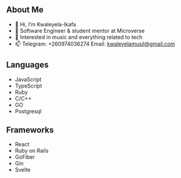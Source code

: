 ## About Me

- 👋 Hi, I’m Kwaleyela-Ikafa
- 🌱 Software Engineer & student mentor at Microverse
- 👀 Interested in music and everything related to tech
- 📫 Telegram: +260974036274 Email: kwaleyelamusil@gmail.com

## Languages

- JavaScript
- TypeScript
- Ruby
- C/C++
- GO
- Postgresql

<!-- [![Ruby](	https://img.shields.io/badge/Ruby-CC342D?style=for-the-badge&logo=ruby&logoColor=white)](https://www.ruby-lang.org/en/)
![image](https://user-images.githubusercontent.com/86778388/184499428-191fcfa1-33fb-4b7d-8d89-24879cd7a5af.png)
![image](https://img.shields.io/badge/PostgreSQL-316192?style=for-the-badge&logo=postgresql&logoColor=white)
![image](https://user-images.githubusercontent.com/86778388/191077158-e6628afc-168c-49a9-8ee2-8da1bcb6d298.png) -->

## Frameworks

- React
- Ruby on Rails
- GoFiber
- Gin
- Svelte

<!-- ![image](https://user-images.githubusercontent.com/86778388/184499522-86ab6091-9fe9-4545-8e83-030bd6edf820.png)
![image](https://img.shields.io/badge/Ruby_on_Rails-CC0000?style=for-the-badge&logo=ruby-on-rails&logoColor=white)
![image](https://user-images.githubusercontent.com/86778388/184499482-fbb37cba-eafb-4109-955f-cebfed3c7d85.png)
![image](https://user-images.githubusercontent.com/86778388/184499489-ba2bf88e-4a6b-4375-8236-064581967d2e.png)
![image](https://user-images.githubusercontent.com/86778388/184499515-8197723f-e555-4eeb-b551-e58615e98d7e.png) -->




<!---
Kwaleyela-Ikafa/Kwaleyela-Ikafa is a ✨ special ✨ repository because its `README.md` (this file) appears on your GitHub profile.
You can click the Preview link to take a look at your changes.
--->
